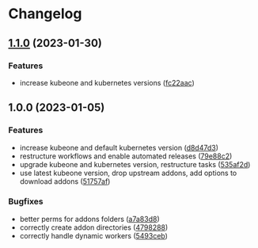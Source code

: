 # Changelog

## [1.1.0](https://github.com/rolehippie/kubeone/compare/v1.0.0...v1.1.0) (2023-01-30)


### Features

* increase kubeone and kubernetes versions ([fc22aac](https://github.com/rolehippie/kubeone/commit/fc22aaca3f5dd8f6848103c9038ccc3e99ec4fb5))

## 1.0.0 (2023-01-05)


### Features

* increase kubeone and default kubernetes version ([d8d47d3](https://github.com/rolehippie/kubeone/commit/d8d47d3b5276eb180c117d6c1f550349f12b95dd))
* restructure workflows and enable automated releases ([79e88c2](https://github.com/rolehippie/kubeone/commit/79e88c2b82a8243cddbf5d1a5d7c6d1b5c094b48))
* upgrade kubeone and kubernetes version, restructure tasks ([535af2d](https://github.com/rolehippie/kubeone/commit/535af2d0c95a07371b515d640cc90449ec4968da))
* use latest kubeone version, drop upstream addons, add options to download addons ([51757af](https://github.com/rolehippie/kubeone/commit/51757afd2b13a73c401f445cd6c4fd3a7bf79b46))


### Bugfixes

* better perms for addons folders ([a7a83d8](https://github.com/rolehippie/kubeone/commit/a7a83d80f121a3c273909793a09a0753d240deb2))
* correctly create addon directories ([4798288](https://github.com/rolehippie/kubeone/commit/47982886c635e2d2d5ae703d9d292b03988bd1ea))
* correctly handle dynamic workers ([5493ceb](https://github.com/rolehippie/kubeone/commit/5493ceb56b50b58a2c0d50e002d9e88edcf055c3))
